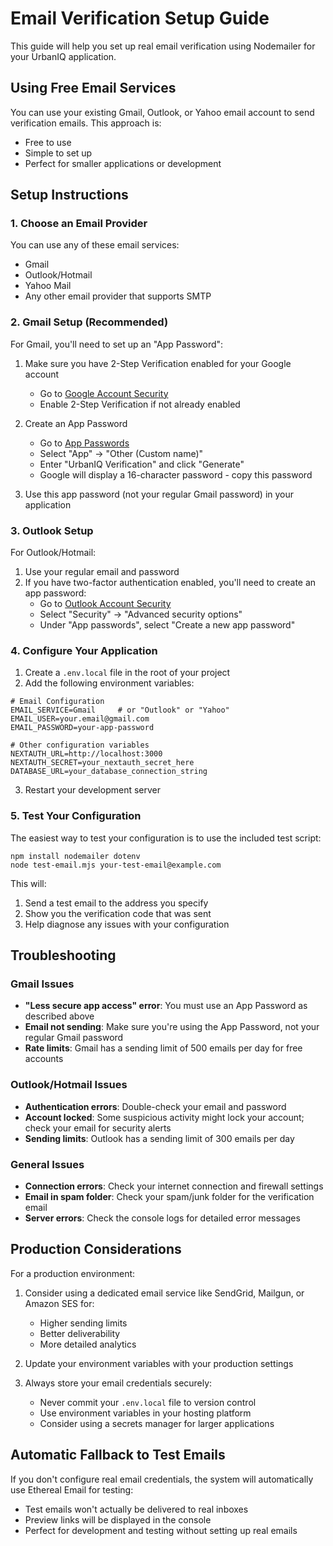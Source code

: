 # Email Verification Setup Guide

This guide will help you set up real email verification using Nodemailer for your UrbanIQ application.

## Using Free Email Services

You can use your existing Gmail, Outlook, or Yahoo email account to send verification emails. This approach is:
- Free to use
- Simple to set up
- Perfect for smaller applications or development

## Setup Instructions

### 1. Choose an Email Provider

You can use any of these email services:
- Gmail
- Outlook/Hotmail
- Yahoo Mail
- Any other email provider that supports SMTP

### 2. Gmail Setup (Recommended)

For Gmail, you'll need to set up an "App Password":

1. Make sure you have 2-Step Verification enabled for your Google account
   - Go to [Google Account Security](https://myaccount.google.com/security)
   - Enable 2-Step Verification if not already enabled

2. Create an App Password
   - Go to [App Passwords](https://myaccount.google.com/apppasswords)
   - Select "App" → "Other (Custom name)"
   - Enter "UrbanIQ Verification" and click "Generate"
   - Google will display a 16-character password - copy this password

3. Use this app password (not your regular Gmail password) in your application

### 3. Outlook Setup

For Outlook/Hotmail:

1. Use your regular email and password
2. If you have two-factor authentication enabled, you'll need to create an app password:
   - Go to [Outlook Account Security](https://account.live.com/proofs/Manage)
   - Select "Security" → "Advanced security options"
   - Under "App passwords", select "Create a new app password"

### 4. Configure Your Application

1. Create a `.env.local` file in the root of your project
2. Add the following environment variables:

```
# Email Configuration
EMAIL_SERVICE=Gmail     # or "Outlook" or "Yahoo"
EMAIL_USER=your.email@gmail.com
EMAIL_PASSWORD=your-app-password

# Other configuration variables
NEXTAUTH_URL=http://localhost:3000
NEXTAUTH_SECRET=your_nextauth_secret_here
DATABASE_URL=your_database_connection_string
```

3. Restart your development server

### 5. Test Your Configuration

The easiest way to test your configuration is to use the included test script:

```
npm install nodemailer dotenv
node test-email.mjs your-test-email@example.com
```

This will:
1. Send a test email to the address you specify
2. Show you the verification code that was sent
3. Help diagnose any issues with your configuration

## Troubleshooting

### Gmail Issues

- **"Less secure app access" error**: You must use an App Password as described above
- **Email not sending**: Make sure you're using the App Password, not your regular Gmail password
- **Rate limits**: Gmail has a sending limit of 500 emails per day for free accounts

### Outlook/Hotmail Issues

- **Authentication errors**: Double-check your email and password
- **Account locked**: Some suspicious activity might lock your account; check your email for security alerts
- **Sending limits**: Outlook has a sending limit of 300 emails per day

### General Issues

- **Connection errors**: Check your internet connection and firewall settings
- **Email in spam folder**: Check your spam/junk folder for the verification email
- **Server errors**: Check the console logs for detailed error messages

## Production Considerations

For a production environment:

1. Consider using a dedicated email service like SendGrid, Mailgun, or Amazon SES for:
   - Higher sending limits
   - Better deliverability
   - More detailed analytics

2. Update your environment variables with your production settings

3. Always store your email credentials securely:
   - Never commit your `.env.local` file to version control
   - Use environment variables in your hosting platform
   - Consider using a secrets manager for larger applications

## Automatic Fallback to Test Emails

If you don't configure real email credentials, the system will automatically use Ethereal Email for testing:
- Test emails won't actually be delivered to real inboxes
- Preview links will be displayed in the console
- Perfect for development and testing without setting up real emails 